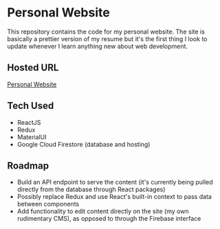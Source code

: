 # Personal Website
This repository contains the code for my personal website. The site is basically a prettier version of my resume but it's the first thing I look to update whenever I learn anything new about web development.
## Hosted URL
[Personal Website](https://jasonrahm.com/)
## Tech Used
- ReactJS
- Redux
- MaterialUI
- Google Cloud Firestore (database and hosting)
## Roadmap
- Build an API endpoint to serve the content (it's currently being pulled directly from the database through React packages)
- Possibly replace Redux and use React's built-in context to pass data between components
- Add functionality to edit content directly on the site (my own rudimentary CMS), as opposed to through the Firebase interface
